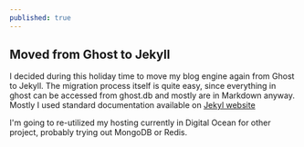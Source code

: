 ```yaml
---
published: true
---
```


## Moved from Ghost to Jekyll

I decided during this holiday time to move my blog engine again from Ghost to Jekyll. The migration process itself is quite easy, since everything in ghost can be accessed from ghost.db and mostly are in Markdown anyway. Mostly I used standard documentation available on [Jekyl website](http://jekyllrb.com/docs/migrations/)

I'm going to re-utilized my hosting currently in Digital Ocean for other project, probably trying out MongoDB or Redis.